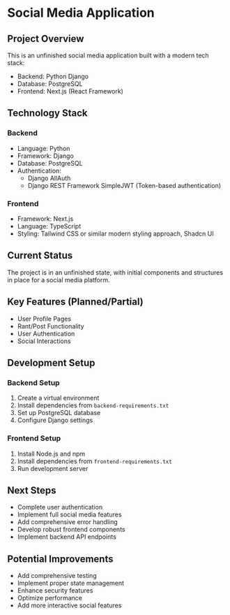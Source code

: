 # Social Media Application

## Project Overview
This is an unfinished social media application built with a modern tech stack:
- Backend: Python Django
- Database: PostgreSQL
- Frontend: Next.js (React Framework)

## Technology Stack
### Backend
- Language: Python
- Framework: Django
- Database: PostgreSQL
- Authentication: 
  * Django AllAuth
  * Django REST Framework SimpleJWT (Token-based authentication)

### Frontend
- Framework: Next.js
- Language: TypeScript
- Styling: Tailwind CSS or similar modern styling approach, Shadcn UI

## Current Status
The project is in an unfinished state, with initial components and structures in place for a social media platform.

## Key Features (Planned/Partial)
- User Profile Pages
- Rant/Post Functionality
- User Authentication
- Social Interactions

## Development Setup

### Backend Setup
1. Create a virtual environment
2. Install dependencies from `backend-requirements.txt`
3. Set up PostgreSQL database
4. Configure Django settings

### Frontend Setup
1. Install Node.js and npm
2. Install dependencies from `frontend-requirements.txt`
3. Run development server

## Next Steps
- Complete user authentication
- Implement full social media features
- Add comprehensive error handling
- Develop robust frontend components
- Implement backend API endpoints

## Potential Improvements
- Add comprehensive testing
- Implement proper state management
- Enhance security features
- Optimize performance
- Add more interactive social features
